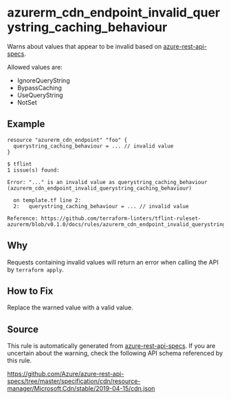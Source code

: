 <!--- This file generated by `tools/apispec-rule-gen/main.go`. DO NOT EDIT --->

# azurerm_cdn_endpoint_invalid_querystring_caching_behaviour

Warns about values that appear to be invalid based on [azure-rest-api-specs](https://github.com/Azure/azure-rest-api-specs).

Allowed values are:
- IgnoreQueryString
- BypassCaching
- UseQueryString
- NotSet

## Example

```hcl
resource "azurerm_cdn_endpoint" "foo" {
  querystring_caching_behaviour = ... // invalid value
}
```

```
$ tflint
1 issue(s) found:

Error: "..." is an invalid value as querystring_caching_behaviour (azurerm_cdn_endpoint_invalid_querystring_caching_behaviour)

  on template.tf line 2:
  2:   querystring_caching_behaviour = ... // invalid value

Reference: https://github.com/terraform-linters/tflint-ruleset-azurerm/blob/v0.1.0/docs/rules/azurerm_cdn_endpoint_invalid_querystring_caching_behaviour.md

```

## Why

Requests containing invalid values will return an error when calling the API by `terraform apply`.

## How to Fix

Replace the warned value with a valid value.

## Source

This rule is automatically generated from [azure-rest-api-specs](https://github.com/Azure/azure-rest-api-specs). If you are uncertain about the warning, check the following API schema referenced by this rule.

https://github.com/Azure/azure-rest-api-specs/tree/master/specification/cdn/resource-manager/Microsoft.Cdn/stable/2019-04-15/cdn.json
